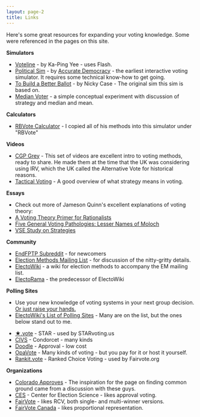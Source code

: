 ```yaml
---
layout: page-2
title: Links
---
```


Here's some great resources for expanding your voting knowledge.  Some were referenced in the pages on this site.

**Simulators**

* [Voteline](http://zesty.ca/voting/voteline/) - by Ka-Ping Yee - uses Flash.
* [Political Sim](https://www.accuratedemocracy.com/s_sim.htm) - by [Accurate Democracy](https://www.accuratedemocracy.com/) - the earliest interactive voting simulator.  It requires some technical know-how to get going.
* [To Build a Better Ballot](https://ncase.me/ballot) - by Nicky Case - The original sim this sim is based on.
* [Median Voter](https://pianop.ly/voting/median) - a simple conceptual experiment with discussion of strategy and median and mean.

**Calculators**

* [RBVote Calculator](http://www.cs.angelo.edu/~rlegrand/rbvote/calc.html) - I copied all of his methods into this simulator under "RBVote"

**Videos**

- [CGP Grey](https://www.youtube.com/watch?v=s7tWHJfhiyo&index=1&list=PLkLBH5Kzphe0Qu8mCW1Leef2xSxPK1FIe) - This set of videos are excellent intro to voting methods, ready to share. He made them at the time that the UK was considering using IRV, which the UK called the Alternative Vote for historical reasons. 
- [Tactical Voting](https://www.youtube.com/watch?v=tE-ktIxN-6Q) - A good overview of what strategy means in voting.

**Essays**

* Check out more of Jameson Quinn's excellent explanations of voting theory:
* [A Voting Theory Primer for Rationalists](https://www.lesswrong.com/posts/D6trAzh6DApKPhbv4/a-voting-theory-primer-for-rationalists)
* [Five General Voting Pathologies: Lesser Names of Moloch](https://www.lesswrong.com/posts/4vEFX6EPpdQZfqnnS/5-general-voting-pathologies-lesser-names-of-moloch)
* [VSE Study on Strategies](http://electionscience.github.io/vse-sim/VSE/)

**Community**

* [EndFPTP Subreddit](https://www.reddit.com/r/EndFPTP/) - for newcomers
* [Election Methods Mailing List](https://electorama.com/em/) - for discussion of the nitty-gritty details.
* [ElectoWiki](https://electowiki.org/) - a wiki for election methods to accompany the EM mailing list.
* [ElectoRama](https://wiki.electorama.com/wiki/Main_Page) - the predecessor of ElectoWiki

**Polling Sites**

* Use your new knowledge of voting systems in your next group decision.  [Or just raise your hands.](https://www.youtube.com/watch?v=orybDrUj4vA) 
* [ElectoWiki's List of Polling Sites](https://electowiki.org/wiki/Voting_links#Polling_sites) - Many are on the list, but the ones below stand out to me.
- [★.vote](https://star.vote) - STAR - used by STARvoting.us
- [CIVS](https://civs.cs.cornell.edu/civs_create.html) - Condorcet - many kinds
- [Doodle](https://doodle.com/en/) - Approval - low cost
- [OpaVote](https://www.opavote.com/) - Many kinds of voting - but you pay for it or host it yourself.
- [Rankit.vote](https://rankit.vote/) - Ranked Choice Voting - used by Fairvote.org

**Organizations**

* [Colorado Approves](https://coloradoapproves.org/) - The inspiration for the page on finding common ground came from a discussion with these guys.
* [CES](https://www.electionscience.org/) - Center for Election Science - likes approval voting.
* [FairVote](https://www.fairvote.org/) - likes RCV, both single- and multi-winner versions.
* [FairVote Canada](https://www.fairvote.ca/) - likes proportional representation.